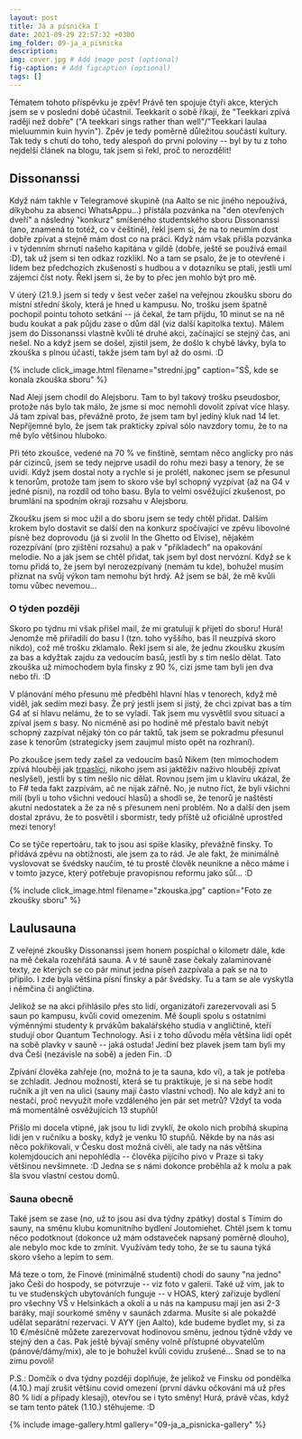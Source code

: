 ```yaml
---
layout: post
title: Já a písnička I
date: 2021-09-29 22:57:32 +0300
img_folder: 09-ja_a_pisnicka
description: 
img: cover.jpg # Add image post (optional)
fig-caption: # Add figcaption (optional)
tags: []
---
```

Tématem tohoto příspěvku je zpěv! Právě ten spojuje čtyři akce, kterých jsem se v poslední době účastnil. Teekkarit o sobě říkají, že "Teekkari zpívá raději než dobře" ("A teekkari sings rather than well"/"Teekkari laulaa mieluummin kuin hyvin"). Zpěv je tedy poměrně důležitou součástí kultury.
Tak tedy s chutí do toho, tedy alespoň do první poloviny -- byl by tu z toho nejdelší článek na blogu, tak jsem si řekl, proč to nerozdělit!

## Dissonanssi
Když nám takhle v Telegramové skupině (na Aalto se nic jiného nepoužívá, díkybohu za absenci WhatsAppu...) přistála pozvánka na "den otevřených dveří" a následný "konkurz" smíšeného studentského sboru Dissonanssi (ano, znamená to totéž, co v češtině), řekl jsem si, že na to neumím dost dobře zpívat a stejně mám dost co na práci. Když nám však přišla pozvánka i v týdenním shrnutí našeho kapitána v gildě (dobře, ještě se používá email :D), tak už jsem si ten odkaz rozklikl. No a tam se psalo, že je to otevřené i lidem bez předchozích zkušeností s hudbou a v dotazníku se ptali, jestli umí zájemci číst noty. Řekl jsem si, že by to přec jen mohlo být pro mě.

V úterý (21.9.) jsem si tedy v šest večer zašel na veřejnou zkoušku sboru do místní střední školy, která je hned u kampusu. No, trošku jsem špatně pochopil pointu tohoto setkání -- já čekal, že tam přijdu, 10 minut se na ně budu koukat a pak půjdu zase o dům dál (viz další kapitolka textu). Málem jsem do Dissonanssi vlastně kvůli té druhé akci, začínající se stejný čas, ani nešel. No a když jsem se došel, zjistil jsem, že došlo k chybě lávky, byla to zkouška s plnou účastí, takže jsem tam byl až do osmi. :D 

{% include click_image.html filename="stredni.jpg" caption="SŠ, kde se konala zkouška sboru" %}

Nad Alejí jsem chodil do Alejsboru. Tam to byl takový trošku pseudosbor, protože nás bylo tak málo, že jsme si moc nemohli dovolit zpívat více hlasy. Já tam zpíval bas, převážně proto, že jsem tam byl jediný kluk nad 14 let. Nepříjemné bylo, že jsem tak prakticky zpíval sólo navzdory tomu, že to na mě bylo většinou hluboko. 

Při této zkoušce, vedené na 70 % ve finštině, semtam něco anglicky pro nás pár cizinců, jsem se tedy nejprve usadil do rohu mezi basy a tenory, že se uvidí. Když jsem dostal noty a rychle si je prolétl, nakonec jsem se přesunul k tenorům, protože tam jsem to skoro vše byl schopný vyzpívat (až na G4 v jedné písni), na rozdíl od toho basu. Byla to velmi osvěžující zkušenost, po brumlání na spodním okraji rozsahu v Alejsboru.

Zkoušku jsem si moc užil a do sboru jsem se tedy chtěl přidat. Dalším krokem bylo dostavit se další den na konkurz spočívající ve zpěvu libovolné písně bez doprovodu (já si zvolil In the Ghetto od Elvise), nějakém rozezpívání (pro zjištění rozsahu) a pak v "příkladech" na opakování melodie. No a jak jsem se chtěl přidat, tak jsem byl dost nervózní. Když se k tomu přidá to, že jsem byl nerozezpívaný (nemám tu kde), bohužel musím přiznat na svůj výkon tam nemohu být hrdý. Až jsem se bál, že mě kvůli tomu vůbec nevemou...

### O týden později
Skoro po týdnu mi však přišel mail, že mi gratulují k přijetí do sboru! Hurá! Jenomže mě přiřadili do basu I (tzn. toho vyššího, bas II neuzpívá skoro nikdo), což mě trošku zklamalo. Řekl jsem si ale, že jednu zkoušku zkusím za bas a kdyžtak zajdu za vedoucím basů, jestli by s tím nešlo dělat. Tato zkouška už mimochodem byla finsky z 90 %, cizí jsme tam byli jen dva nebo tři. :D

V plánování mého přesunu mě předběhl hlavní hlas v tenorech, když mě viděl, jak sedím mezi basy. Že prý jestli jsem si jistý, že chci zpívat bas a tím G4 ať si hlavu nelámu, že to se vyladí. Tak jsem mu vysvětlil svou situaci a zpíval jsem s basy. No nicméně asi po hodině mě přestalo bavit nebýt schopný zazpívat nějaký tón co pár taktů, tak jsem se pokradmu přesunul zase k tenorům (strategicky jsem zaujmul místo opět na rozhraní).

Po zkoušce jsem tedy zašel za vedoucím basů Nikem (ten mimochodem zpívá hlouběji jak [trpaslíci](https://www.youtube.com/watch?v=P8ymgFyzbDo), nikoho jsem asi jaktěživ naživo hlouběji zpívat neslyšel), jestli by s tím nešlo nic dělat. Rovnou jsem jim u klavíru ukázal, že to F# teda fakt zazpívám, ač ne nijak zářně. No, je nutno říct, že byli všichni milí (byli u toho všichni vedoucí hlasů) a shodli se, že tenorů je naštěstí akutní nedostatek a že za ně s přesunem není problém. No a další den jsem dostal zprávu, že to posvětil i sbormistr, tedy příště už oficiálně uprostřed mezi tenory!

Co se týče repertoáru, tak to jsou asi spíše klasiky, převážně finsky. To přidává zpěvu na obtížnosti, ale jsem za to rád. Je ale fakt, že minimálně vyslovovat se švédsky naučím, té tu prostě člověk neunikne a něco máme i v tomto jazyce, který potřebuje pravopisnou reformu jako sůl... :D

{% include click_image.html filename="zkouska.jpg" caption="Foto ze zkoušky sboru" %}

## Laulusauna
Z veřejné zkoušky Dissonanssi jsem honem pospíchal o kilometr dále, kde na mě čekala rozehřátá sauna. A v té sauně zase čekaly zalaminované texty, ze kterých se co pár minut jedna píseň zazpívala a pak se na to připilo. I zde byla většina písní finsky a pár švédsky. Tu a tam se ale vyskytla i němčina či angličtina.

Jelikož se na akci přihlásilo přes sto lidí, organizátoři zarezervovali asi 5 saun po kampusu, kvůli covid omezením. Mě šoupli spolu s ostatními výměnnými studenty k prvákům bakalářského studia v angličtině, kteří studují obor Quantum Technology. Asi i z toho důvodu měla většina lidí opět na sobě plavky v sauně -- jaká ostuda! Jediní bez plavek jsem tam byli my dva Češi (nezávisle na sobě) a jeden Fin. :D

Zpívání člověka zahřeje (no, možná to je ta sauna, kdo ví), a tak je potřeba se zchladit. Jednou možností, která se tu praktikuje, je si na sebe hodit ručník a jít ven na ulici (sauny mají často vlastní vchod). No ale když ani to nestačí, proč nevyužít moře vzdáleného jen pár set metrů? Vždyť ta voda má momentálně osvěžujících 13 stupňů!

Přišlo mi docela vtipné, jak jsou tu lidi zvyklí, že okolo nich probíhá skupina lidí jen v ručníku a bosky, když je venku 10 stupňů. Někde by na nás asi něco pokřikovali, v Česku dost možná civěli, ale tady na nás většina kolemjdoucích ani nepohlédla -- člověka pijícího pivo v Praze si taky většinou nevšimnete. :D Jedna se s námi dokonce proběhla až k molu a pak šla svou vlastní cestou domů.

### Sauna obecně
Také jsem se zase (no, už to jsou asi dva týdny zpátky) dostal s Timim do sauny, na směnu klubu komunitního bydlení Joutomiehet. Chtěl jsem k tomu něco podotknout (dokonce už mám odstaveček napsaný poměrně dlouho), ale nebylo moc kde to zmínit. Využívám tedy toho, že se tu sauna týká skoro všeho a lepím to sem.

Má teze o tom, že Finové (minimálně studenti) chodí do sauny "na jedno" jako Češi do hospody, se potvrzuje -- viz foto v galerii. Také už vím, jak to tu ve studenských ubytováních funguje -- v HOAS, který zařizuje bydlení pro všechny VŠ v Helsinkách a okolí a u nás na kampusu mají jen asi 2-3 baráky, mají sourkomé směny v saunách zdarma. Musíte si ale pokaždé udělat separátní rezervaci. V AYY (jen Aalto), kde budeme bydlet my, si za 10 €/měsíčně můžete zarezervovat hodinovou směnu, jednou týdně vždy ve stejný den a čas. Pak ještě bývají směny volně přístupné obyvatelům (pánové/dámy/mix), ale to je bohužel kvůli covidu zrušené... Snad se to na zimu povolí!

P.S.: Domčík o dva týdny později doplňuje, že jelikož ve Finsku od pondělka (4.10.) mají zrušit většinu covid omezení (první dávku očkování má už přes 80 % lidí a případy klesají), otevřou se i tyto směny! Hurá, právě včas, když se tam tento pátek (1.10.) stěhujeme. :D

{% include image-gallery.html gallery="09-ja_a_pisnicka-gallery" %}
